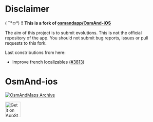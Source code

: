 Disclaimer
==========

( ˶°ㅁ°) !! **This is a fork of [osmandapp/OsmAnd-iOS](https://github.com/osmandapp/OsmAnd-iOS)**

The aim of this project is to submit evolutions.
This is not the official repository of the app.
You should not submit bug reports, issues or pull requests to this fork.

Last constributions from here:
- Improve french localizables ([#3813](https://github.com/osmandapp/OsmAnd-iOS/pull/3813))

OsmAnd-ios
==========
[![OsmAndMaps Archive](https://github.com/osmandapp/OsmAnd-iOS/actions/workflows/xcode-build.yml/badge.svg)](https://github.com/osmandapp/OsmAnd-iOS/actions/workflows/xcode-build.yml)

<a href="https://itunes.apple.com/app/apple-store/id934850257?mt=8" target="_blank">
<img src="https://raw.githubusercontent.com/osmandapp/osmandapp.github.io/master/website/images/app-store-badge.png" alt="Get it on AppStore" height="50"/></a>

